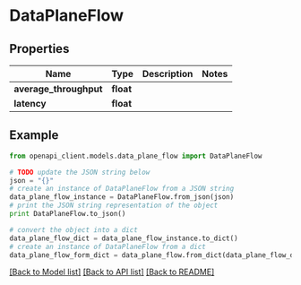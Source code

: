 # DataPlaneFlow


## Properties

Name | Type | Description | Notes
------------ | ------------- | ------------- | -------------
**average_throughput** | **float** |  | 
**latency** | **float** |  | 

## Example

```python
from openapi_client.models.data_plane_flow import DataPlaneFlow

# TODO update the JSON string below
json = "{}"
# create an instance of DataPlaneFlow from a JSON string
data_plane_flow_instance = DataPlaneFlow.from_json(json)
# print the JSON string representation of the object
print DataPlaneFlow.to_json()

# convert the object into a dict
data_plane_flow_dict = data_plane_flow_instance.to_dict()
# create an instance of DataPlaneFlow from a dict
data_plane_flow_form_dict = data_plane_flow.from_dict(data_plane_flow_dict)
```
[[Back to Model list]](../README.md#documentation-for-models) [[Back to API list]](../README.md#documentation-for-api-endpoints) [[Back to README]](../README.md)


